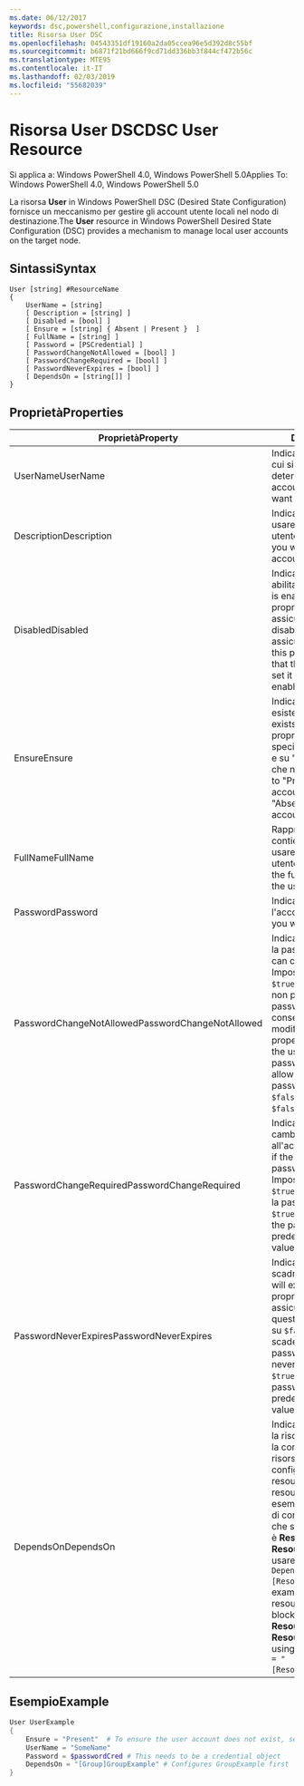 ```yaml
---
ms.date: 06/12/2017
keywords: dsc,powershell,configurazione,installazione
title: Risorsa User DSC
ms.openlocfilehash: 04543351df19160a2da05ccea96e5d392d8c55bf
ms.sourcegitcommit: b6871f21bd666f9cd71dd336bb3f844cf472b56c
ms.translationtype: MTE95
ms.contentlocale: it-IT
ms.lasthandoff: 02/03/2019
ms.locfileid: "55682039"
---
```

# <a name="dsc-user-resource"></a><span data-ttu-id="070d4-103">Risorsa User DSC</span><span class="sxs-lookup"><span data-stu-id="070d4-103">DSC User Resource</span></span>

<span data-ttu-id="070d4-104">Si applica a: Windows PowerShell 4.0, Windows PowerShell 5.0</span><span class="sxs-lookup"><span data-stu-id="070d4-104">Applies To: Windows PowerShell 4.0, Windows PowerShell 5.0</span></span>

<span data-ttu-id="070d4-105">La risorsa **User** in Windows PowerShell DSC (Desired State Configuration) fornisce un meccanismo per gestire gli account utente locali nel nodo di destinazione.</span><span class="sxs-lookup"><span data-stu-id="070d4-105">The **User** resource in Windows PowerShell Desired State Configuration (DSC) provides a mechanism to manage local user accounts on the target node.</span></span>

## <a name="syntax"></a><span data-ttu-id="070d4-106">Sintassi</span><span class="sxs-lookup"><span data-stu-id="070d4-106">Syntax</span></span>

```
User [string] #ResourceName
{
    UserName = [string]
    [ Description = [string] ]
    [ Disabled = [bool] ]
    [ Ensure = [string] { Absent | Present }  ]
    [ FullName = [string] ]
    [ Password = [PSCredential] ]
    [ PasswordChangeNotAllowed = [bool] ]
    [ PasswordChangeRequired = [bool] ]
    [ PasswordNeverExpires = [bool] ]
    [ DependsOn = [string[]] ]
}
```

## <a name="properties"></a><span data-ttu-id="070d4-107">Proprietà</span><span class="sxs-lookup"><span data-stu-id="070d4-107">Properties</span></span>

|  <span data-ttu-id="070d4-108">Proprietà</span><span class="sxs-lookup"><span data-stu-id="070d4-108">Property</span></span>  |  <span data-ttu-id="070d4-109">Description</span><span class="sxs-lookup"><span data-stu-id="070d4-109">Description</span></span>   |
|---|---|
| <span data-ttu-id="070d4-110">UserName</span><span class="sxs-lookup"><span data-stu-id="070d4-110">UserName</span></span>| <span data-ttu-id="070d4-111">Indica il nome dell'account per cui si vuole specificare un determinato stato.</span><span class="sxs-lookup"><span data-stu-id="070d4-111">Indicates the account name for which you want to ensure a specific state.</span></span>|
| <span data-ttu-id="070d4-112">Description</span><span class="sxs-lookup"><span data-stu-id="070d4-112">Description</span></span>| <span data-ttu-id="070d4-113">Indica la descrizione che si vuole usare per l'account utente.</span><span class="sxs-lookup"><span data-stu-id="070d4-113">Indicates the description you want to use for the user account.</span></span>|
| <span data-ttu-id="070d4-114">Disabled</span><span class="sxs-lookup"><span data-stu-id="070d4-114">Disabled</span></span>| <span data-ttu-id="070d4-115">Indica se l'account è abilitato.</span><span class="sxs-lookup"><span data-stu-id="070d4-115">Indicates if the account is enabled.</span></span> <span data-ttu-id="070d4-116">Impostare questa proprietà su `$true` per assicurarsi che l'account sia disabilitato e su `$false` per assicurarsi che sia abilitato.</span><span class="sxs-lookup"><span data-stu-id="070d4-116">Set this property to `$true` to ensure that this account is disabled, and set it to `$false` to ensure that it is enabled.</span></span>|
| <span data-ttu-id="070d4-117">Ensure</span><span class="sxs-lookup"><span data-stu-id="070d4-117">Ensure</span></span>| <span data-ttu-id="070d4-118">Indica se l'account esiste.</span><span class="sxs-lookup"><span data-stu-id="070d4-118">Indicates if the account exists.</span></span> <span data-ttu-id="070d4-119">Impostare questa proprietà su "Present" per specificare che l'account esiste e su "Absent" per specificare che non esiste.</span><span class="sxs-lookup"><span data-stu-id="070d4-119">Set this property to "Present" to ensure that the account exists, and set it to "Absent" to ensure that the account does not exist.</span></span>|
| <span data-ttu-id="070d4-120">FullName</span><span class="sxs-lookup"><span data-stu-id="070d4-120">FullName</span></span>| <span data-ttu-id="070d4-121">Rappresenta una stringa che contiene il nome completo da usare per l'account utente.</span><span class="sxs-lookup"><span data-stu-id="070d4-121">Represents a string with the full name you want to use for the user account.</span></span>|
| <span data-ttu-id="070d4-122">Password</span><span class="sxs-lookup"><span data-stu-id="070d4-122">Password</span></span>| <span data-ttu-id="070d4-123">Indica la password da usare per l'account.</span><span class="sxs-lookup"><span data-stu-id="070d4-123">Indicates the password you want to use for this account.</span></span> |
| <span data-ttu-id="070d4-124">PasswordChangeNotAllowed</span><span class="sxs-lookup"><span data-stu-id="070d4-124">PasswordChangeNotAllowed</span></span>| <span data-ttu-id="070d4-125">Indica se l'utente può modificare la password.</span><span class="sxs-lookup"><span data-stu-id="070d4-125">Indicates if the user can change the password.</span></span> <span data-ttu-id="070d4-126">Impostare questa proprietà su `$true` per assicurarsi che l'utente non possa modificare la password e su `$false` per consentire all'utente di modificare la password.</span><span class="sxs-lookup"><span data-stu-id="070d4-126">Set this property to `$true` to ensure that the user cannot change the password, and set it to `$false` to allow the user to change the password.</span></span> <span data-ttu-id="070d4-127">Il valore predefinito è `$false`.</span><span class="sxs-lookup"><span data-stu-id="070d4-127">The default value is `$false`.</span></span>|
| <span data-ttu-id="070d4-128">PasswordChangeRequired</span><span class="sxs-lookup"><span data-stu-id="070d4-128">PasswordChangeRequired</span></span>| <span data-ttu-id="070d4-129">Indica se l'utente dovrà cambiare la password all'accesso successivo.</span><span class="sxs-lookup"><span data-stu-id="070d4-129">Indicates if the user must change the password at the next sign in.</span></span> <span data-ttu-id="070d4-130">Impostare questa proprietà su `$true` se l'utente deve cambiare la password.</span><span class="sxs-lookup"><span data-stu-id="070d4-130">Set this property to `$true` if the user must change the password.</span></span> <span data-ttu-id="070d4-131">Il valore predefinito è `$true`.</span><span class="sxs-lookup"><span data-stu-id="070d4-131">The default value is `$true`.</span></span>|
| <span data-ttu-id="070d4-132">PasswordNeverExpires</span><span class="sxs-lookup"><span data-stu-id="070d4-132">PasswordNeverExpires</span></span>| <span data-ttu-id="070d4-133">Indica se la password scadrà.</span><span class="sxs-lookup"><span data-stu-id="070d4-133">Indicates if the password will expire.</span></span> <span data-ttu-id="070d4-134">Impostare questa proprietà su `$true` per assicurarsi che la password per questo utente non scada mai e su `$false` se la password scade.</span><span class="sxs-lookup"><span data-stu-id="070d4-134">To ensure that the password for this account will never expire, set this property to `$true`, and set it to `$false` if the password will expire.</span></span> <span data-ttu-id="070d4-135">Il valore predefinito è `$false`.</span><span class="sxs-lookup"><span data-stu-id="070d4-135">The default value is `$false`.</span></span>|
| <span data-ttu-id="070d4-136">DependsOn</span><span class="sxs-lookup"><span data-stu-id="070d4-136">DependsOn</span></span> | <span data-ttu-id="070d4-137">Indica che prima di configurare la risorsa è necessario eseguire la configurazione di un'altra risorsa.</span><span class="sxs-lookup"><span data-stu-id="070d4-137">Indicates that the configuration of another resource must run before this resource is configured.</span></span> <span data-ttu-id="070d4-138">Ad esempio, se l'ID del blocco script di configurazione della risorsa che si vuole eseguire per primo è **ResourceName** e il tipo è **ResourceType**, la sintassi per usare questa proprietà è `DependsOn = "[ResourceType]ResourceName"`.</span><span class="sxs-lookup"><span data-stu-id="070d4-138">For example, if the ID of the resource configuration script block that you want to run first is **ResourceName** and its type is **ResourceType**, the syntax for using this property is `DependsOn = "[ResourceType]ResourceName"`.</span></span>|

## <a name="example"></a><span data-ttu-id="070d4-139">Esempio</span><span class="sxs-lookup"><span data-stu-id="070d4-139">Example</span></span>

```powershell
User UserExample
{
    Ensure = "Present"  # To ensure the user account does not exist, set Ensure to "Absent"
    UserName = "SomeName"
    Password = $passwordCred # This needs to be a credential object
    DependsOn = "[Group]GroupExample" # Configures GroupExample first
}
```
